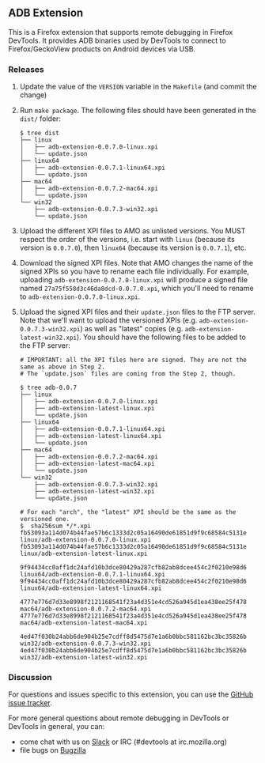 ## ADB Extension

This is a Firefox extension that supports remote debugging in Firefox DevTools.
It provides ADB binaries used by DevTools to connect to Firefox/GeckoView products on Android devices via USB.

### Releases

1. Update the value of the `VERSION` variable in the `Makefile` (and commit the change)
2. Run `make package`. The following files should have been generated in the `dist/` folder:

    ```
    $ tree dist
    ├── linux
    │   ├── adb-extension-0.0.7.0-linux.xpi
    │   └── update.json
    ├── linux64
    │   ├── adb-extension-0.0.7.1-linux64.xpi
    │   └── update.json
    ├── mac64
    │   ├── adb-extension-0.0.7.2-mac64.xpi
    │   └── update.json
    └── win32
        ├── adb-extension-0.0.7.3-win32.xpi
        └── update.json
    ```

3. Upload the different XPI files to AMO as unlisted versions. You MUST respect the order of the versions, i.e. start with `linux` (because its version is `0.0.7.0`), then `linux64` (because its version is `0.0.7.1`), etc.
4. Download the signed XPI files. Note that AMO changes the name of the signed XPIs so you have to rename each file individually. For example, uploading `adb-extension-0.0.7.0-linux.xpi` will produce a signed file named `27a75f558d3c46da8dcd-0.0.7.0.xpi`, which you'll need to rename to `adb-extension-0.0.7.0-linux.xpi`.
5. Upload the signed XPI files and their `update.json` files to the FTP server.  Note that we'll want to upload the versioned XPIs (e.g. `adb-extension-0.0.7.3-win32.xpi`) as well as "latest" copies (e.g. `adb-extension-latest-win32.xpi`). You should have the following files to be added to the FTP server:

    ```
    # IMPORTANT: all the XPI files here are signed. They are not the same as above in Step 2.
    # The `update.json` files are coming from the Step 2, though.

    $ tree adb-0.0.7
    ├── linux
    │   ├── adb-extension-0.0.7.0-linux.xpi
    │   ├── adb-extension-latest-linux.xpi
    │   └── update.json
    ├── linux64
    │   ├── adb-extension-0.0.7.1-linux64.xpi
    │   ├── adb-extension-latest-linux64.xpi
    │   └── update.json
    ├── mac64
    │   ├── adb-extension-0.0.7.2-mac64.xpi
    │   ├── adb-extension-latest-mac64.xpi
    │   └── update.json
    └── win32
        ├── adb-extension-0.0.7.3-win32.xpi
        ├── adb-extension-latest-win32.xpi
        └── update.json

    # For each "arch", the "latest" XPI should be the same as the versioned one.
    $  sha256sum */*.xpi
    fb53093a114d074b44fae57b6c1333d2c05a16490de61851d9f9c68584c5131e  linux/adb-extension-0.0.7.0-linux.xpi
    fb53093a114d074b44fae57b6c1333d2c05a16490de61851d9f9c68584c5131e  linux/adb-extension-latest-linux.xpi

    9f94434cc0aff1dc24afd10b3dce80429a287cfb82ab8dcee454c2f0210e98d6  linux64/adb-extension-0.0.7.1-linux64.xpi
    9f94434cc0aff1dc24afd10b3dce80429a287cfb82ab8dcee454c2f0210e98d6  linux64/adb-extension-latest-linux64.xpi

    4777e776d7d33e8998f2121168541f23a4d351e4cd526a945d1ea438ee25f478  mac64/adb-extension-0.0.7.2-mac64.xpi
    4777e776d7d33e8998f2121168541f23a4d351e4cd526a945d1ea438ee25f478  mac64/adb-extension-latest-mac64.xpi
    
    4ed47f030b24abb6de904b25e7cdff8d5475d7e1a6b0bbc581162bc3bc35826b  win32/adb-extension-0.0.7.3-win32.xpi
    4ed47f030b24abb6de904b25e7cdff8d5475d7e1a6b0bbc581162bc3bc35826b  win32/adb-extension-latest-win32.xpi
    ```

### Discussion

For questions and issues specific to this extension, you can use the [GitHub issue tracker](https://github.com/mozilla/devtools-adb-extension/issues).

For more general questions about remote debugging in DevTools or DevTools in general, you can:
- come chat with us on [Slack](https://devtools-html-slack.herokuapp.com/) or IRC (#devtools at irc.mozilla.org)
- file bugs on [Bugzilla](https://bugzilla.mozilla.org/enter_bug.cgi?product=DevTools)
